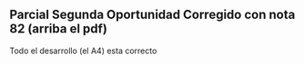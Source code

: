 ## Parcial Segunda Oportunidad Corregido con nota 82 (arriba el pdf)
Todo el desarrollo (el A4) esta correcto
